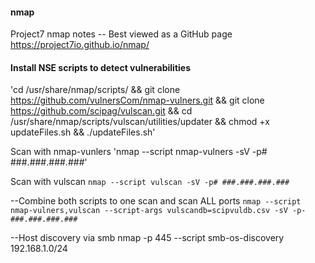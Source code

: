 #### nmap
 Project7 nmap notes -- Best viewed as a GitHub page  https://project7io.github.io/nmap/

#### Install NSE scripts to detect vulnerabilities

'cd /usr/share/nmap/scripts/ && git clone https://github.com/vulnersCom/nmap-vulners.git && git clone https://github.com/scipag/vulscan.git && cd /usr/share/nmap/scripts/vulscan/utilities/updater && chmod +x updateFiles.sh && ./updateFiles.sh'

Scan with nmap-vunlers
'nmap --script nmap-vulners -sV -p# ###.###.###.###'

Scan with vulscan 
`nmap --script vulscan -sV -p# ###.###.###.###`

--Combine both scripts to one scan and scan ALL ports
`nmap --script nmap-vulners,vulscan --script-args vulscandb=scipvuldb.csv -sV -p- ###.###.###.###`

--Host discovery via smb
nmap -p 445 --script smb-os-discovery 192.168.1.0/24
